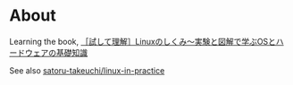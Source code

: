 # About

Learning the book, [［試して理解］Linuxのしくみ～実験と図解で学ぶOSとハードウェアの基礎知識](http://gihyo.jp/book/2018/978-4-7741-9607-7)

See also [satoru-takeuchi/linux-in-practice](https://github.com/satoru-takeuchi/linux-in-practice)
